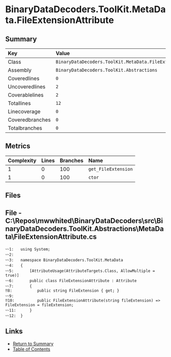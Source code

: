 ﻿# BinaryDataDecoders.ToolKit.MetaData.FileExtensionAttribute

## Summary

| Key             | Value                                                        |
| :-------------- | :----------------------------------------------------------- |
| Class           | `BinaryDataDecoders.ToolKit.MetaData.FileExtensionAttribute` |
| Assembly        | `BinaryDataDecoders.ToolKit.Abstractions`                    |
| Coveredlines    | `0`                                                          |
| Uncoveredlines  | `2`                                                          |
| Coverablelines  | `2`                                                          |
| Totallines      | `12`                                                         |
| Linecoverage    | `0`                                                          |
| Coveredbranches | `0`                                                          |
| Totalbranches   | `0`                                                          |

## Metrics

| Complexity | Lines | Branches | Name                |
| :--------- | :---- | :------- | :------------------ |
| 1          | 0     | 100      | `get_FileExtension` |
| 1          | 0     | 100      | `ctor`              |

## Files

## File - C:\Repos\mwwhited\BinaryDataDecoders\src\BinaryDataDecoders.ToolKit.Abstractions\MetaData\FileExtensionAttribute.cs

```CSharp
〰1:   using System;
〰2:   
〰3:   namespace BinaryDataDecoders.ToolKit.MetaData
〰4:   {
〰5:       [AttributeUsage(AttributeTargets.Class, AllowMultiple = true)]
〰6:       public class FileExtensionAttribute : Attribute
〰7:       {
‼8:           public string FileExtension { get; }
〰9:   
‼10:          public FileExtensionAttribute(string fileExtension) => FileExtension = fileExtension;
〰11:      }
〰12:  }
```

## Links

* [Return to Summary](Summary.md)
* [Table of Contents](../TOC.md)

